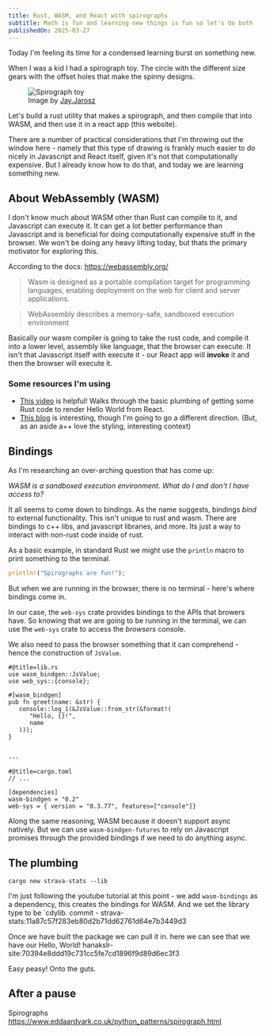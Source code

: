 ```yaml
---
title: Rust, WASM, and React with spirographs
subtitle: Math is fun and learning new things is fun so let's do both
publishedOn: 2025-03-27
---
```


Today I'm feeling its time for a condensed learning burst on something new.

When I was a kid I had a spirograph toy. The circle with the different size gears with the offset holes that make the spinny designs.

<figure class="flex flex-col items-end text-xs italic">
  <img src="https://upload.wikimedia.org/wikipedia/commons/thumb/c/cc/Spirograph_Salesman_in_Kochi.jpg/1920px-Spirograph_Salesman_in_Kochi.jpg" alt="Spirograph toy" class="max-w-2xl" />
  <figcaption>
    Image by <a href="//commons.wikimedia.org/wiki/User:Jay.Jarosz" title="User:Jay.Jarosz">Jay.Jarosz</a>
  </figcaption>
</figure>

Let's build a rust utility that makes a spirograph, and then compile that into WASM, and then use it in a react app (this website).

There are a number of practical considerations that I'm throwing out the window here - namely that this type of drawing is frankly much easier to do nicely in Javascript and React itself, given it's not that computationally expensive. But I already know how to do that, and today we are learning something new.

## About WebAssembly (WASM)

I don't know much about WASM other than Rust can compile to it, and Javascript can execute it. It can get a lot better performance than Javascript and is beneficial for doing computationally expensive stuff in the browser. We won't be doing any heavy lifting today, but thats the primary motivator for exploring this.

According to the docs: https://webassembly.org/

> Wasm is designed as a portable compilation target for programming languages, enabling deployment on the web for client and server applications.

> WebAssembly describes a memory-safe, sandboxed execution environment

Basically our wasm compiler is going to take the rust code, and compile it into a lower level, assembly like language, that the browser can execute. It isn't that Javascript itself with execute it - our React app will **invoke** it and then the browser will execute it.

### Some resources I'm using

- [This video](https://www.youtube.com/watch?v=qQMc3C1tJgw) is helpful! Walks through the basic plumbing of getting some Rust code to render Hello World from React.
- [This blog](https://surma.dev/things/rust-to-webassembly/) is interesting, though I'm going to go a different direction. (But, as an aside a++ love the styling, interesting context)

## Bindings

As I'm researching an over-arching question that has come up:

_WASM is a sandboxed execution environment. What do I and don't I have access to?_

It all seems to come down to bindings. As the name suggests, bindings _bind_ to external functionality. This isn't unique to rust and wasm. There are bindings to c++ libs, and javascript libraries, and more. Its just a way to interact with non-rust code inside of rust.

As a basic example, in standard Rust we might use the `println` macro to print something to the terminal.

```rust
println!("Spirographs are fun!");
```

But when we are running in the browser, there is no terminal - here's where bindings come in.

In our case, the `web-sys` crate provides bindings to the APIs that browers have. So knowing that we are going to be running in the terminal, we can use the `web-sys` crate to access the _browsers_ console.

We also need to pass the browser something that it can comprehend - hence the construction of `JsValue`.

```rust|plaintext
#@title=lib.rs
use wasm_bindgen::JsValue;
use web_sys::{console};

#[wasm_bindgen]
pub fn greet(name: &str) {
   console::log_1(&JsValue::from_str(&format!(
      "Hello, {}!",
      name
   )));
}


---

#@title=cargo.toml
// ...

[dependencies]
wasm-bindgen = "0.2"
web-sys = { version = "0.3.77", features=["console"]}
```

Along the same reasoning, WASM because it doesn't support async natively. But we can use `wasm-bindgen-futures` to rely on Javascript promises through the provided bindings if we need to do anything async.

## The plumbing

`cargo new strava-stats --lib`

I'm just following the youtube tutorial at this point - we add `wasm-bindings` as a dependency, this creates the bindings for WASM. And we set the library type to be `cdylib.
commit - strava-stats:11a87c57f283eb80d2b71dd62761d64e7b3449d3

Once we have built the package we can pull it in.
here we can see that we have our Hello, World! hanakslr-site:70394e8ddd19c731cc5fe7cd1896f9d89d6ec3f3

Easy peasy! Onto the guts.

## After a pause

Spirographs https://www.eddaardvark.co.uk/python_patterns/spirograph.html
